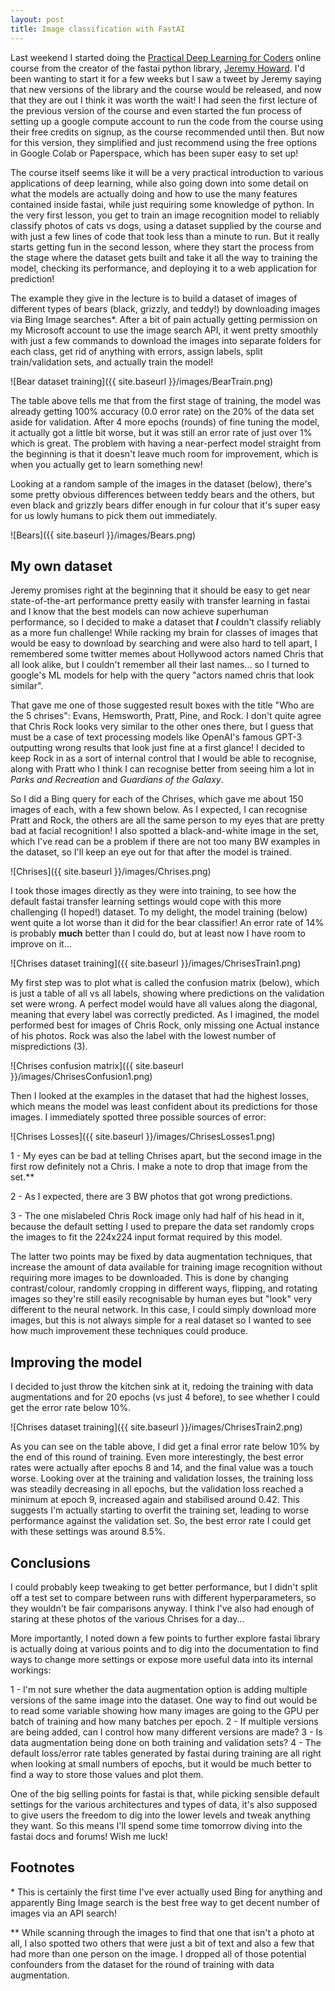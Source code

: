 ```yaml
---
layout: post
title: Image classification with FastAI
---
```


Last weekend I started doing the [Practical Deep Learning for Coders](https://course.fast.ai/) online course from the creator of the fastai python library, [Jeremy Howard](https://twitter.com/jeremyphoward). I'd been wanting to start it for a few weeks but I saw a tweet by Jeremy saying that new versions of the library and the course would be released, and now that they are out I think it was worth the wait! I had seen the first lecture of the previous version of the course and even started the fun process of setting up a google compute account to run the code from the course using their free credits on signup, as the course recommended until then. But now for this version, they simplified and just recommend using the free options in Google Colab or Paperspace, which has been super easy to set up!

The course itself seems like it will be a very practical introduction to various applications of deep learning, while also going down into some detail on what the models are actually doing and how to use the many features contained inside fastai, while just requiring some knowledge of python. In the very first lesson, you get to train an image recognition model to reliably classify photos of cats vs dogs, using a dataset supplied by the course and with just a few lines of code that took less than a minute to run. But it really starts getting fun in the second lesson, where they start the process from the stage where the dataset gets built and take it all the way to training the model, checking its performance, and deploying it to a web application for prediction!

The example they give in the lecture is to build a dataset of images of different types of bears (black, grizzly, and teddy!) by downloading images via Bing Image searches\*. After a bit of pain actually getting permission on my Microsoft account to use the image search API, it went pretty smoothly with just a few commands to download the images into separate folders for each class, get rid of anything with errors, assign labels, split train/validation sets, and actually train the model!

![Bear dataset training]({{ site.baseurl }}/images/BearTrain.png)

The table above tells me that from the first stage of training, the model was already getting 100% accuracy (0.0 error rate) on the 20% of the data set aside for validation. After 4 more epochs (rounds) of fine tuning the model, it actually got a little bit worse, but it was still an error rate of just over 1% which is great. The problem with having a near-perfect model straight from the beginning is that it doesn't leave much room for improvement, which is when you actually get to learn something new!

Looking at a random sample of the images in the dataset (below), there's some pretty obvious differences between teddy bears and the others, but even black and grizzly bears differ enough in fur colour that it's super easy for us lowly humans to pick them out immediately.

![Bears]({{ site.baseurl }}/images/Bears.png)

## My own dataset

Jeremy promises right at the beginning that it should be easy to get near state-of-the-art performance pretty easily with transfer learning in fastai and I know that the best models can now achieve superhuman performance, so I decided to make a dataset that ***I*** couldn't classify reliably as a more fun challenge! While racking my brain for classes of images that would be easy to download by searching and were also hard to tell apart, I remembered some twitter memes about Hollywood actors named Chris that all look alike, but I couldn't remember all their last names... so I turned to google's ML models for help with the query "actors named chris that look similar".

That gave me one of those suggested result boxes with the title "Who are the 5 chrises": Evans, Hemsworth, Pratt, Pine, and Rock. I don't quite agree that Chris Rock looks very similar to the other ones there, but I guess that must be a case of text processing models like OpenAI's famous GPT-3 outputting wrong results that look just fine at a first glance! I decided to keep Rock in as a sort of internal control that I would be able to recognise, along with Pratt who I think I can recognise better from seeing him a lot in *Parks and Recreation* and *Guardians of the Galaxy*.

So I did a Bing query for each of the Chrises, which gave me about 150 images of each, with a few shown below. As I expected, I can recognise Pratt and Rock, the others are all the same person to my eyes that are pretty bad at facial recognition! I also spotted a black-and-white image in the set, which I've read can be a problem if there are not too many BW examples in the dataset, so I'll keep an eye out for that after the model is trained.

![Chrises]({{ site.baseurl }}/images/Chrises.png)

I took those images directly as they were into training, to see how the default fastai transfer learning settings would cope with this more challenging (I hoped!) dataset. To my delight, the model training (below) went quite a lot worse than it did for the bear classifier! An error rate of 14% is probably **much** better than I could do, but at least now I have room to improve on it...

![Chrises dataset training]({{ site.baseurl }}/images/ChrisesTrain1.png)

My first step was to plot what is called the confusion matrix (below), which is just a table of all vs all labels, showing where predictions on the validation set were wrong. A perfect model would have all values along the diagonal, meaning that every label was correctly predicted. As I imagined, the model performed best for images of Chris Rock, only missing one Actual instance of his photos. Rock was also the label with the lowest number of mispredictions (3).

![Chrises confusion matrix]({{ site.baseurl }}/images/ChrisesConfusion1.png)

Then I looked at the examples in the dataset that had the highest losses, which means the model was least confident about its predictions for those images. I immediately spotted three possible sources of error:

![Chrises Losses]({{ site.baseurl }}/images/ChrisesLosses1.png)

1 - My eyes can be bad at telling Chrises apart, but the second image in the first row definitely not a Chris. I make a note to drop that image from the set.\*\*

2 - As I expected, there are 3 BW photos that got wrong predictions.

3 - The one mislabeled Chris Rock image only had half of his head in it, because the default setting I used to prepare the data set randomly crops the images to fit the 224x224 input format required by this model.

The latter two points may be fixed by data augmentation techniques, that increase the amount of data available for training image recognition without requiring more images to be downloaded. This is done by changing contrast/colour, randomly cropping in different ways, flipping, and rotating images so they're still easily recognisable by human eyes but "look" very different to the neural network. In this case, I could simply download more images, but this is not always simple for a real dataset so I wanted to see how much improvement these techniques could produce.

## Improving the model

I decided to just throw the kitchen sink at it, redoing the training with data augmentations and for 20 epochs (vs just 4 before), to see whether I could get the error rate below 10%.

![Chrises dataset training]({{ site.baseurl }}/images/ChrisesTrain2.png)

As you can see on the table above, I did get a final error rate below 10% by the end of this round of training. Even more interestingly, the best error rates were actually after epochs 8 and 14, and the final value was a touch worse. Looking over at the training and validation losses, the training loss was steadily decreasing in all epochs, but the validation loss reached a minimum at epoch 9, increased again and stabilised around 0.42. This suggests I'm actually starting to overfit the training set, leading to worse performance against the validation set. So, the best error rate I could get with these settings was around 8.5%.

## Conclusions

I could probably keep tweaking to get better performance, but I didn't split off a test set to compare between runs with different hyperparameters, so they wouldn't be fair comparisons anyway. I think I've also had enough of staring at these photos of the various Chrises for a day...

More importantly, I noted down a few points to further explore fastai library is actually doing at various points and to dig into the documentation to find ways to change more settings or expose more useful data into its internal workings:

1 - I'm not sure whether the data augmentation option is adding multiple versions of the same image into the dataset. One way to find out would be to read some variable showing how many images are going to the GPU per batch of training and how many batches per epoch.
2 - If multiple versions are being added, can I control how many different versions are made?
3 - Is data augmentation being done on both training and validation sets?
4 - The default loss/error rate tables generated by fastai during training are all right when looking at small numbers of epochs, but it would be much better to find a way to store those values and plot them.

One of the big selling points for fastai is that, while picking sensible default settings for the various architectures and types of data, it's also supposed to give users the freedom to dig into the lower levels and tweak anything they want. So this means I'll spend some time tomorrow diving into the fastai docs and forums! Wish me luck!

## Footnotes
\* This is certainly the first time I've ever actually used Bing for anything and apparently Bing Image search is the best free way to get decent number of images via an API search!

\*\* While scanning through the images to find that one that isn't a photo at all, I also spotted two others that were just a bit of text and also a few that had more than one person on the image. I dropped all of those potential confounders from the dataset for the round of training with data augmentation.
